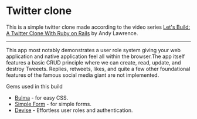 # Twitter clone

This is a simple twitter clone made according to the video series [Let's Build: A Twitter Clone With Ruby on Rails](https://web-crunch.com/posts/lets-build-with-ruby-on-rails-a-twitter-clone) by Andy Lawrence.

---

This app most notably demonstrates a user role system giving your web application and native application feel all within the browser.The app itself features a basic CRUD principle where we can create, read, update, and destroy Tweeets.
Replies, retweets, likes, and quite a few other foundational features of the famous social media giant are not implemented.

Gems used in this build

- [Bulma](https://github.com/joshuajansen/bulma-rails) - for easy CSS.
- [Simple Form](https://github.com/plataformatec/simple_form) - for simple forms.
- [Devise](https://github.com/plataformatec/devise) - Effortless user roles and authentication.
